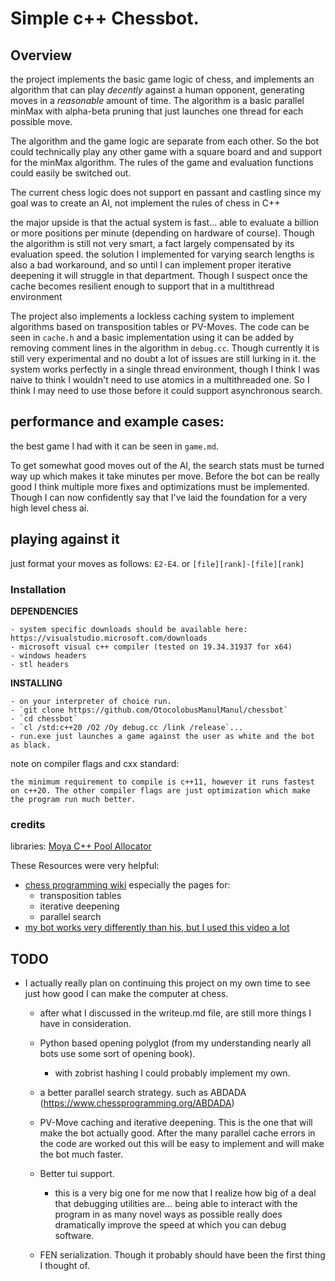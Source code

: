 # Simple c++ Chessbot.

## Overview

   the project implements the basic game logic of chess, and implements an algorithm that can play *decently* against a human opponent, generating moves in a *reasonable* amount of time. The algorithm is a basic parallel minMax with alpha-beta pruning that just launches one thread for each possible move. 

   The algorithm and the game logic are separate from each other. So the bot could technically play any other game with a square board and and support for the minMax algorithm. The rules of the game and evaluation functions could easily be switched out.

The current chess logic does not support en passant and castling since my goal was to create an AI, not implement the rules of chess in C++ 
 
the major upside is that the actual system is fast... able to evaluate a billion or more positions per minute (depending on hardware of course). Though the algorithm is still not very smart, a fact largely compensated by its evaluation speed. the solution I implemented for varying search lengths is also a bad workaround, and so until I can implement proper iterative deepening it will struggle in that department. Though I suspect once the cache becomes resilient enough to support that in a multithread environment 

The project also implements a lockless caching system to implement algorithms based on transposition tables or PV-Moves. The code can be seen in `cache.h` and a basic implementation using it can be added by removing comment lines in the algorithm in `debug.cc`. Though currently it is still very experimental and no doubt a lot of issues are still lurking in it. the system works perfectly in a single thread environment, though I think I was naive to think I wouldn't need to use atomics in a multithreaded one. So I think I may need to use those before it could support asynchronous search.

## performance and example cases:

the best game I had with it can be seen in `game.md`. 

To get somewhat good moves out of the AI, the search stats must be turned way up which makes it take minutes per move. Before the bot can be really good I think multiple more fixes and optimizations must be implemented. Though I can now confidently say that I've laid the foundation for a very high level chess ai.

## playing against it

just format your moves as follows: `E2-E4`. or `[file][rank]-[file][rank]`

### Installation 

**DEPENDENCIES**

    - system specific downloads should be available here: https://visualstudio.microsoft.com/downloads 
    - microsoft visual c++ compiler (tested on 19.34.31937 for x64)
    - windows headers
    - stl headers

**INSTALLING**

    - on your interpreter of choice run.
    - `git clone https://github.com/OtocolobusManulManul/chessbot`
    - `cd chessbot`
    - `cl /std:c++20 /O2 /Oy debug.cc /link /release`...
    - run.exe just launches a game against the user as white and the bot as black.

note on compiler flags and cxx standard:

    the minimum requirement to compile is c++11, however it runs fastest on c++20. The other compiler flags are just optimization which make the program run much better. 

### credits

libraries:
[Moya C++ Pool Allocator](https://github.com/moya-lang/Allocator/)

These Resources were very helpful:
* [chess programming wiki](https://www.chessprogramming.org/Main_Page) especially the pages for:
    * transposition tables
    * iterative deepening
    * parallel search 
* [my bot works very differently than his, but I used this video a lot](https://www.youtube.com/watch?v=U4ogK0MIzqk)

## TODO

* I actually really plan on continuing this project on my own time to see just how good I can make the computer at chess. 
    
    - after what I discussed in the writeup.md file, are still more things I have in consideration. 

    - Python based opening polyglot (from my understanding nearly all bots use some sort of opening book).
        - with zobrist hashing I could probably implement my own.
    - a better parallel search strategy. such as ABDADA (https://www.chessprogramming.org/ABDADA)
    - PV-Move caching and iterative deepening. This is the one that will make the bot actually good. After the many parallel cache errors in the code are worked out this will be easy to implement and will make the bot much faster.
    - Better tui support.
        - this is a very big one for me now that I realize how big of a deal that debugging utilities are... being able to interact with the program in as many novel ways as possible really does dramatically improve the speed at which you can debug software.
    - FEN serialization. Though it probably should have been the first thing I thought of.
